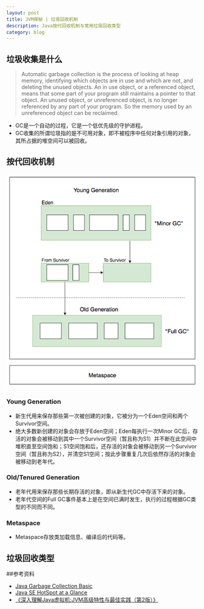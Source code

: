 ```yaml
---
layout: post
title: JVM探秘 | 垃圾回收机制
description: Java按代回收机制与常用垃圾回收类型
category: blog
---
```


## 垃圾收集是什么

> Automatic garbage collection is the process of looking at heap memory, identifying which objects are in use and which are not, and deleting the unused objects. An in use object, or a referenced object, means that some part of your program still maintains a pointer to that object. An unused object, or unreferenced object, is no longer referenced by any part of your program. So the memory used by an unreferenced object can be reclaimed.

- GC是一个自动的过程，它是一个低优先级的守护进程。
- GC收集的所谓垃圾指的是不可用对象，即不被程序中任何对象引用的对象，其所占据的堆空间可以被回收。



## 按代回收机制

![gc-generation](../images/gc-generation.png)

### Young Generation

- 新生代用来保存那些第一次被创建的对象，它被分为一个Eden空间和两个Survivor空间。
- 绝大多数新创建的对象会存放于Eden空间；Eden每执行一次Minor GC后，存活的对象会被移动到其中一个Survivor空间（暂且称为S1）并不断在此空间中堆积直至空间饱和；S1空间饱和后，还存活的对象会被移动到另一个Survivor空间（暂且称为S2），并清空S1空间；按此步骤重复几次后依然存活的对象会被移动到老年代。

### Old/Tenured Generation

- 老年代用来保存那些长期存活的对象，即从新生代GC中存活下来的对象。
- 老年代空间的Full GC事件基本上是在空间已满时发生，执行的过程根据GC类型的不同而不同。

### Metaspace

- Metaspace存放类加载信息、编译后的代码等。



## 垃圾回收类型



##参考资料

- [Java Garbage Collection Basic][1]
- [Java SE HotSpot at a Glance][2]
- [《深入理解Java虚拟机:JVM高级特性与最佳实践（第2版）》][3]

[1]: https://www.oracle.com/webfolder/technetwork/tutorials/obe/java/gc01/index.html
[2]: https://www.oracle.com/technetwork/java/javase/tech/index-jsp-136373.html
[3]: https://www.amazon.cn/%E5%9B%BE%E4%B9%A6/dp/B00D2ID4PK/ref=sr_1_1?ie=UTF8&qid=1490516490&sr=8-1&keywords=%E6%B7%B1%E5%85%A5%E7%90%86%E8%A7%A3java%E8%99%9A%E6%8B%9F%E6%9C%BA
